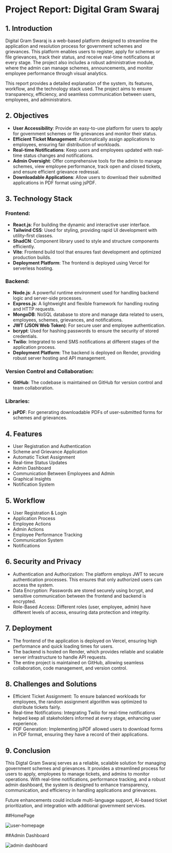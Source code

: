 # Project Report: Digital Gram Swaraj

## 1. Introduction
Digital Gram Swaraj is a web-based platform designed to streamline the application and resolution process for government schemes and grievances. This platform enables users to register, apply for schemes or file grievances, track their status, and receive real-time notifications at every stage. The project also includes a robust administrative module, where the admin can manage schemes, announcements, and monitor employee performance through visual analytics.

This report provides a detailed explanation of the system, its features, workflow, and the technology stack used. The project aims to ensure transparency, efficiency, and seamless communication between users, employees, and administrators.


## 2. Objectives
- **User Accessibility**: Provide an easy-to-use platform for users to apply for government schemes or file grievances and monitor their status.
- **Efficient Ticket Management**: Automatically assign applications to employees, ensuring fair distribution of workloads.
- **Real-time Notifications**: Keep users and employees updated with real-time status changes and notifications.
- **Admin Oversight**: Offer comprehensive tools for the admin to manage schemes, view employee performance, track open and closed tickets, and ensure efficient grievance redressal.
- **Downloadable Applications**: Allow users to download their submitted applications in PDF format using jsPDF.

## 3. Technology Stack
### Frontend:
- **React.js**: For building the dynamic and interactive user interface.
- **Tailwind CSS**: Used for styling, providing rapid UI development with utility-first classes.
- **ShadCN**: Component library used to style and structure components efficiently.
- **Vite**: Frontend build tool that ensures fast development and optimized production builds.
- **Deployment Platform**: The frontend is deployed using Vercel for serverless hosting.

### Backend:
- **Node.js**: A powerful runtime environment used for handling backend logic and server-side processes.
- **Express.js**: A lightweight and flexible framework for handling routing and HTTP requests.
- **MongoDB**: NoSQL database to store and manage data related to users, employees, schemes, grievances, and notifications.
- **JWT (JSON Web Token)**: For secure user and employee authentication.
- **bcrypt**: Used for hashing passwords to ensure the security of stored credentials.
- **Twilio**: Integrated to send SMS notifications at different stages of the application process.
- **Deployment Platform**: The backend is deployed on Render, providing robust server hosting and API management.

### Version Control and Collaboration:
- **GitHub**: The codebase is maintained on GitHub for version control and team collaboration.

### Libraries:
- **jsPDF**: For generating downloadable PDFs of user-submitted forms for schemes and grievances.

## 4. Features
- User Registration and Authentication
- Scheme and Grievance Application
- Automatic Ticket Assignment
- Real-time Status Updates
- Admin Dashboard
- Communication Between Employees and Admin
- Graphical Insights
- Notification System

## 5. Workflow
- User Registration & Login
- Application Process
- Employee Actions
- Admin Actions
- Employee Performance Tracking
- Communication System
- Notifications

## 6. Security and Privacy
- Authentication and Authorization: The platform employs JWT to secure authentication processes. This ensures that only authorized users can access the system.
- Data Encryption: Passwords are stored securely using bcrypt, and sensitive communication between the frontend and backend is encrypted.
- Role-Based Access: Different roles (user, employee, admin) have different levels of access, ensuring data protection and integrity.

## 7. Deployment
- The frontend of the application is deployed on Vercel, ensuring high performance and quick loading times for users.
- The backend is hosted on Render, which provides reliable and scalable server infrastructure to handle API requests.
- The entire project is maintained on GitHub, allowing seamless collaboration, code management, and version control.

## 8. Challenges and Solutions
- Efficient Ticket Assignment: To ensure balanced workloads for employees, the random assignment algorithm was optimized to distribute tickets fairly.
- Real-time Notifications: Integrating Twilio for real-time notifications helped keep all stakeholders informed at every stage, enhancing user experience.
- PDF Generation: Implementing jsPDF allowed users to download forms in PDF format, ensuring they have a record of their applications.

## 9. Conclusion
This Digtal Gram Swaraj serves as a reliable, scalable solution for managing government schemes and grievances. It provides a streamlined process for users to apply, employees to manage tickets, and admins to monitor operations. With real-time notifications, performance tracking, and a robust admin dashboard, the system is designed to enhance transparency, communication, and efficiency in handling applications and grievances.

Future enhancements could include multi-language support, AI-based ticket prioritization, and integration with additional government services.


##HomePage

![user-homepage](https://github.com/user-attachments/assets/d26210c9-a0f5-4556-bec0-6987aeb1e537)

##Admin Dashboard

![admin dashboard](https://github.com/user-attachments/assets/c29e68ca-e6cb-434e-abc9-f065effa3cce)
